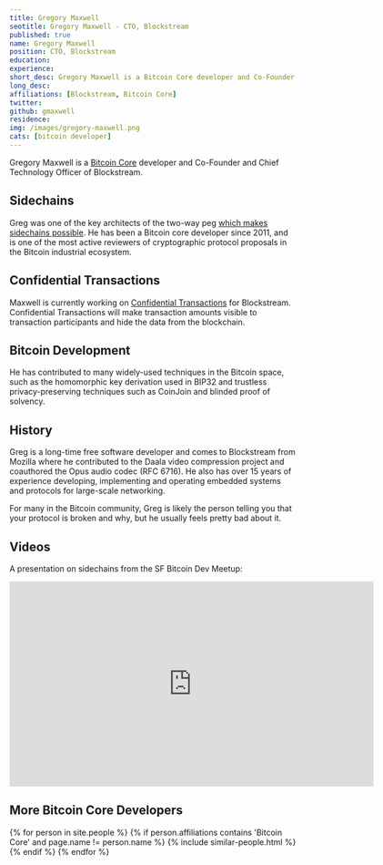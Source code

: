 ```yaml
---
title: Gregory Maxwell
seotitle: Gregory Maxwell - CTO, Blockstream
published: true
name: Gregory Maxwell
position: CTO, Blockstream
education: 
experience: 
short_desc: Gregory Maxwell is a Bitcoin Core developer and Co-Founder and Chief Technology Officer of Blockstream.
long_desc: 
affiliations: [Blockstream, Bitcoin Core]
twitter: 
github: gmaxwell
residence:
img: /images/gregory-maxwell.png 
cats: [bitcoin developer]
---
```

Gregory Maxwell is a [Bitcoin Core](/bitcoin-core/) developer and Co-Founder and Chief Technology Officer of Blockstream.

## Sidechains

Greg was one of the key architects of the two-way peg <a href="/what-are-sidechains/">which makes sidechains possible</a>. He has been a Bitcoin core developer since 2011, and is one of the most active reviewers of cryptographic protocol proposals in the Bitcoin industrial ecosystem.

## Confidential Transactions

Maxwell is currently working on [Confidential Transactions](https://people.xiph.org/~greg/confidential_values.txt) for Blockstream. Confidential Transactions will make transaction amounts visible to transaction participants and hide the data from the blockchain. 

## Bitcoin Development

He has contributed to many widely-used techniques in the Bitcoin space, such as the homomorphic key derivation used in BIP32 and trustless privacy-preserving techniques such as CoinJoin and blinded proof of solvency.

## History

Greg is a long-time free software developer and comes to Blockstream from Mozilla where he contributed to the Daala video compression project and coauthored the Opus audio codec (RFC 6716). He also has over 15 years of experience developing, implementing and operating embedded systems and protocols for large-scale networking.

For many in the Bitcoin community, Greg is likely the person telling you that your protocol is broken and why, but he usually feels pretty bad about it.

## Videos

A presentation on sidechains from the SF Bitcoin Dev Meetup:

<iframe width="640" height="360" src="https://www.youtube.com/embed/9pyVvq-vrrM" frameborder="0" allowfullscreen></iframe>

## More Bitcoin Core Developers

<div class="similar-people-wrap">
{% for person in site.people %}
{% if person.affiliations contains 'Bitcoin Core' and page.name != person.name %}
{% include similar-people.html %}
{% endif %}
{% endfor %}
</div>